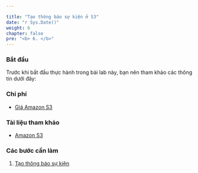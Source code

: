 ```yaml
---

title: "Tạo thông báo sự kiện ở S3"
date: "r Sys.Date()"
weight: 6
chapter: false
pre: "<b> 6. </b>"
---
```


### Bắt đầu
Trước khi bắt đầu thực hành trong bài lab này, bạn nên tham khảo các thông tin dưới đây:

### Chi phí
- [Giá Amazon S3](https://aws.amazon.com/s3/pricing/)

### Tài liệu tham khảo
- [Amazon S3](https://docs.aws.amazon.com/s3/)

### Các bước cần làm
1. [Tạo thông báo sự kiện ](6.1-createeventnoti)